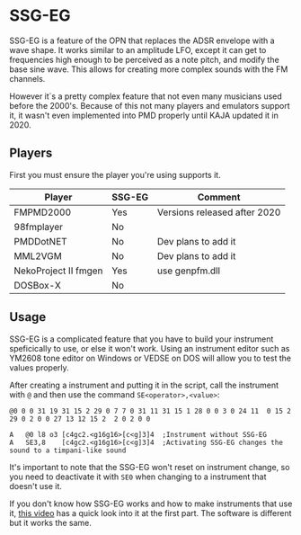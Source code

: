 # SSG-EG

SSG-EG is a feature of the OPN that replaces the ADSR envelope with a wave shape. It works similar to an amplitude LFO, except it can get to frequencies high enough to be perceived as a note pitch, and modify the base sine wave. This allows for creating more complex sounds with the FM channels.

However it`s a pretty complex feature that not even many musicians used before the 2000's. Because of this not many players and emulators support it, it wasn't even implemented into PMD properly until KAJA updated it in 2020.

## Players

First you must ensure the player you're using supports it.

| Player | SSG-EG | Comment |
| ------ | ------ | ------- |
| FMPMD2000 | Yes | Versions released after 2020 |
| 98fmplayer | No | |
| PMDDotNET | No | Dev plans to add it |
| MML2VGM | No | Dev plans to add it |
| NekoProject II fmgen | Yes | use genpfm.dll |
| DOSBox-X | No | |

## Usage

SSG-EG is a complicated feature that you have to build your instrument speficically to use, or else it won't work. Using an instrument editor such as YM2608 tone editor on Windows or VEDSE on DOS will allow you to test the values properly.

After creating a instrument and putting it in the script, call the instrument with `@` and then use the command `SE<operator>,<value>`:

```
@0 0 0 31 19 31 15 2 29 0 7 7 0 31 11 31 15 1 28 0 0 3 0 24 11  0 15 2 29 0 2 0 0 27 13 12 15 2  2 0 2 0 0

A	@0 l8 o3 [c4gc2.<g16g16>[c<g]3]4  ;Instrument without SSG-EG
A	SE3,8    [c4gc2.<g16g16>[c<g]3]4  ;Activating SSG-EG changes the sound to a timpani-like sound
```

It's important to note that the SSG-EG won't reset on instrument change, so you need to deactivate it with `SE0` when changing to a instrument that doesn't use it.

If you don't know how SSG-EG works and how to make instruments that use it, [this video](https://youtu.be/IKOR0TUlnWU) has a quick look into it at the first part. The software is different but it works the same.